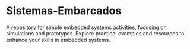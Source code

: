 # Sistemas-Embarcados
A repository for simple embedded systems activities, focusing on simulations and prototypes. Explore practical examples and resources to enhance your skills in embedded systems.
